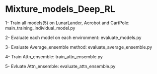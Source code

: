 # Mixture_models_Deep_RL

1- Train all models(5) on LunarLander, Acrobot and CartPole: main_training_individual_model.py  

2- Evaluate each model on each environment: evaluate_models.py

3- Evaluate Average_ensemble method: evaluate_average_ensemble.py

4- Train Attn_ensemble: train_attn_ensemble.py

5- Evluate Attn_ensemble: evaluate_attn_ensemble.py

